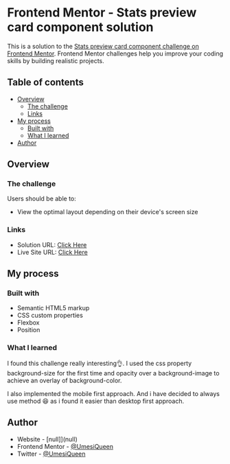 # Frontend Mentor - Stats preview card component solution

This is a solution to the [Stats preview card component challenge on Frontend Mentor](https://www.frontendmentor.io/challenges/stats-preview-card-component-8JqbgoU62). Frontend Mentor challenges help you improve your coding skills by building realistic projects. 


## Table of contents

- [Overview](#overview)
  - [The challenge](#the-challenge)
  - [Links](#links)
- [My process](#my-process)
  - [Built with](#built-with)
  - [What I learned](#what-i-learned)
- [Author](#author)


## Overview

### The challenge

Users should be able to:

- View the optimal layout depending on their device's screen size

### Links

- Solution URL: [Click Here]()
- Live Site URL: [Click Here]()

## My process

### Built with

- Semantic HTML5 markup
- CSS custom properties
- Flexbox
- Position


### What I learned
I found this challenge really interesting👌. I used the css property background-size for the first time and opacity over a background-image to achieve an overlay of background-color.

I also implemented the mobile first approach. And i have decided to always use method 😆 as i found it easier than desktop first approach.

## Author

- Website - [null]](null)
- Frontend Mentor - [@UmesiQueen](https://www.frontendmentor.io/profile/UmesiQueen)
- Twitter - [@UmesiQueen](https://www.twitter.com/UmesiQueen)


